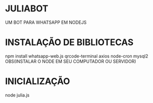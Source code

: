 # JULIABOT
UM BOT PARA WHATSAPP EM NODEJS

# INSTALAÇÃO DE BIBLIOTECAS
npm install whatsapp-web.js qrcode-terminal axios node-cron mysql2
OBS(INSTALAR O NODE EM SEU COMPUTADOR OU SERVIDOR)

# INICIALIZAÇÃO 
node julia.js
